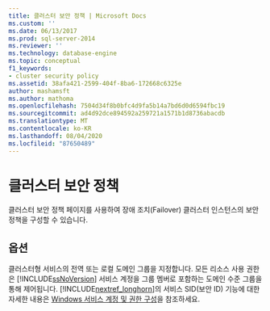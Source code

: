```yaml
---
title: 클러스터 보안 정책 | Microsoft Docs
ms.custom: ''
ms.date: 06/13/2017
ms.prod: sql-server-2014
ms.reviewer: ''
ms.technology: database-engine
ms.topic: conceptual
f1_keywords:
- cluster security policy
ms.assetid: 38afa421-2599-404f-8ba6-172668c6325e
author: mashamsft
ms.author: mathoma
ms.openlocfilehash: 7504d34f8b0bfc4d9fa5b14a7bd6d0d6594fbc19
ms.sourcegitcommit: ad4d92dce894592a259721a1571b1d8736abacdb
ms.translationtype: MT
ms.contentlocale: ko-KR
ms.lasthandoff: 08/04/2020
ms.locfileid: "87650489"
---
```

# <a name="cluster-security-policy"></a>클러스터 보안 정책
  클러스터 보안 정책 페이지를 사용하여 장애 조치(Failover) 클러스터 인스턴스의 보안 정책을 구성할 수 있습니다.  
  
## <a name="options"></a>옵션  
 클러스터형 서비스의 전역 또는 로컬 도메인 그룹을 지정합니다. 모든 리소스 사용 권한은 [!INCLUDE[ssNoVersion](../../includes/ssnoversion-md.md)] 서비스 계정을 그룹 멤버로 포함하는 도메인 수준 그룹을 통해 제어됩니다. [!INCLUDE[nextref_longhorn](../../includes/nextref-longhorn-md.md)]의 서비스 SID(보안 ID) 기능에 대한 자세한 내용은 [Windows 서비스 계정 및 권한 구성](../../database-engine/configure-windows/configure-windows-service-accounts-and-permissions.md)을 참조하세요.  
  
  
